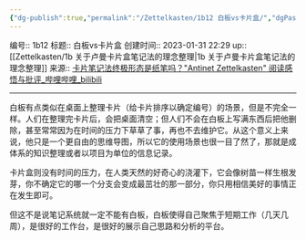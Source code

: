 ```yaml
---
{"dg-publish":true,"permalink":"/Zettelkasten/1b12 白板vs卡片盒/","dgPassFrontmatter":true}
---
```


编号:: 1b12
标题:: 白板vs卡片盒
创建时间:: 2023-01-31 22:29
up:: [[Zettelkasten/1b 关于卢曼卡片盒笔记法的理念整理\|1b 关于卢曼卡片盒笔记法的理念整理]]
来源:: [卡片笔记法终极形态是纸笔吗？"Antinet Zettelkasten" 阅读感悟与批评_哔哩哔哩_bilibili](https://www.bilibili.com/video/BV1vG4y127ah/?spm_id_from=333.337.search-card.all.click&vd_source=bcf798ace50733030b9c7e1fb6a3a349)

---
白板有点类似在桌面上整理卡片（给卡片排序以确定编号）的场景，但是不完全一样。人们在整理完卡片后，会把桌面清空；但人们不会在白板上写满东西后把他删除，甚至常常因为在时间的压力下草草了事，再也不去维护它。从这个意义上来说，他只是一个更自由的思维导图，所以它的使用场景也很一目了然了，那就是成体系的知识整理或者以项目为单位的信息记录。

卡片盒则没有时间的压力，在人类天然的好奇心的浇灌下，它会像树苗一样生根发芽，你不确定它的哪一个分支会变成最茁壮的那一部分，你只用相信美好的事情正在发生即可。

但这不是说笔记系统就一定不能有白板，白板使得自己聚焦于短期工作（几天几周），是很好的工作台，是很好的展示自己思路和分析的平台。